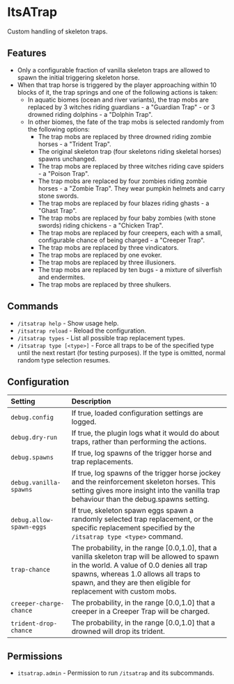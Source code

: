 ItsATrap
========
Custom handling of skeleton traps.


Features
--------

 * Only a configurable fraction of vanilla skeleton traps are allowed to spawn
   the initial triggering skeleton horse.
 * When that trap horse is triggered by the player approaching within 10 blocks
   of it, the trap springs and one of the following actions is taken:
   * In aquatic biomes (ocean and river variants), the trap mobs are replaced 
     by 3 witches riding guardians - a "Guardian Trap" - or 3 drowned riding
     dolphins - a "Dolphin Trap".
   * In other biomes, the fate of the trap mobs is selected randomly from the
     following options:
     * The trap mobs are replaced by three drowned riding zombie horses - a
       "Trident Trap".
     * The original skeleton trap (four skeletons riding skeletal horses) spawns
       unchanged.
     * The trap mobs are replaced by three witches riding cave spiders - a "Poison
       Trap".
     * The trap mobs are replaced by four zombies riding zombie horses - a "Zombie
       Trap". They wear pumpkin helmets and carry stone swords.
     * The trap mobs are replaced by four blazes riding ghasts - a "Ghast Trap".
     * The trap mobs are replaced by four baby zombies (with stone swords) riding
       chickens - a "Chicken Trap".
     * The trap mobs are replaced by four creepers, each with a small, configurable
       chance of being charged - a "Creeper Trap".
     * The trap mobs are replaced by three vindicators.
     * The trap mobs are replaced by one evoker.
     * The trap mobs are replaced by three illusioners.
     * The trap mobs are replaced by ten bugs - a mixture of silverfish and
       endermites.
     * The trap mobs are replaced by three shulkers.


Commands
--------

 * `/itsatrap help` - Show usage help.
 * `/itsatrap reload` - Reload the configuration.
 * `/itsatrap types` - List all possible trap replacement types.
 * `/itsatrap type [<type>]` - Force all traps to be of the specified
   type until the next restart (for testing purposes). If the
   type is omitted, normal random type selection resumes.


Configuration
-------------

| Setting | Description |
| :--- | :--- |
| `debug.config` | If true, loaded configuration settings are logged. |
| `debug.dry-run` | If true, the plugin logs what it would do about traps, rather than performing the actions. |
| `debug.spawns` | If true, log spawns of the trigger horse and trap replacements. |
| `debug.vanilla-spawns` | If true, log spawns of the trigger horse jockey and the reinforcement skeleton horses. This setting gives more insight into the vanilla trap behaviour than the debug.spawns setting. |
| `debug.allow-spawn-eggs` | If true, skeleton spawn eggs spawn a randomly selected trap replacement, or the specific replacement specified by the `/itsatrap type <type>` command. |
| `trap-chance` | The probability, in the range [0.0,1.0], that a vanilla skeleton trap will be allowed to spawn in the world. A value of 0.0 denies all trap spawns, whereas 1.0 allows all traps to spawn, and they are then eligible for replacement with custom mobs. |
| `creeper-charge-chance` | The probability, in the range [0.0,1.0] that a creeper in a Creeper Trap will be charged. |
| `trident-drop-chance` | The probability, in the range [0.0,1.0] that a drowned will drop its trident. |

Permissions
-----------

 * `itsatrap.admin` - Permission to run `/itsatrap` and its subcommands.

